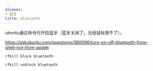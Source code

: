 ```yaml
---
aliases:
- 蓝牙
title: bluetooth
---
```


ubuntu通过命令行开启蓝牙（蓝牙关闭了，无线鼠标用不了）。

https://askubuntu.com/questions/380096/turn-on-off-bluetooth-from-shell-not-from-applet

```
rfkill block bluetooth

rfkill unblock bluetooth
```